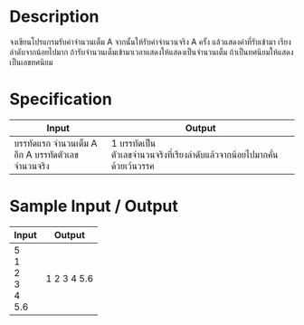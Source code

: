 # Description
จงเขียนโปรแกรมรับค่าจำนวนเต็ม A
จากนั้นให้รับค่าจำนวนจริง A ครั้ง แล้วแสดงค่าที่รับเข้ามา
เรียงลำดับจากน้อยไปมาก
ถ้ารับจำนวนเต็มเข้ามาเวลาแสดงให้แสดงเป็นจำนวนเต็ม
ถ้าเป็นทศนิยมให้แสดงเป็นเลขทศนิยม

# Specification
|Input|Output|
|-|-|
|บรรทัดแรก จำนวนเต็ม A <br> อีก A บรรทัดตัวเลขจำนวนจริง|1 บรรทัดเป็น <br> ตัวเลขจำนวนจริงที่เรียงลำดับแล้วจากน้อยไปมากคั่นด้วยเว้นวรรค|

# Sample Input / Output
|Input|Output|
|-|-|
|5 <br> 1 <br> 2 <br> 3 <br> 4 <br> 5.6|1 2 3 4 5.6|
